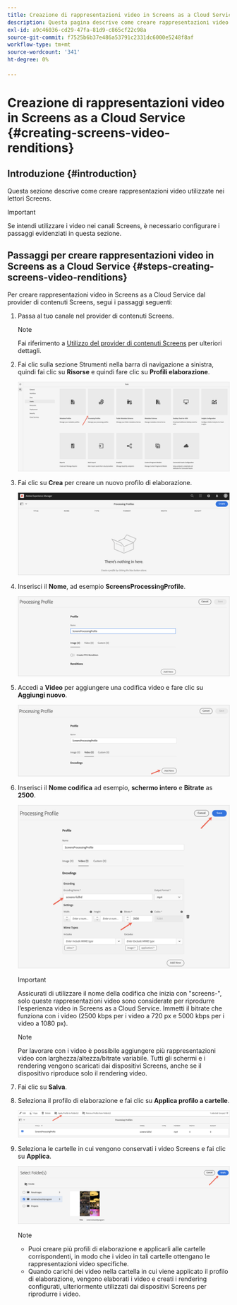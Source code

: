 ```yaml
---
title: Creazione di rappresentazioni video in Screens as a Cloud Service
description: Questa pagina descrive come creare rappresentazioni video in Screens as a Cloud Service.
exl-id: a9c46036-cd29-47fa-81d9-c865cf22c98a
source-git-commit: f7525b6b37e486a53791c2331dc6000e5248f8af
workflow-type: tm+mt
source-wordcount: '341'
ht-degree: 0%

---
```


# Creazione di rappresentazioni video in Screens as a Cloud Service {#creating-screens-video-renditions}

## Introduzione {#introduction}

Questa sezione descrive come creare rappresentazioni video utilizzate nei lettori Screens.

>[!IMPORTANT]
>Se intendi utilizzare i video nei canali Screens, è necessario configurare i passaggi evidenziati in questa sezione.

## Passaggi per creare rappresentazioni video in Screens as a Cloud Service {#steps-creating-screens-video-renditions}

Per creare rappresentazioni video in Screens as a Cloud Service dal provider di contenuti Screens, segui i passaggi seguenti:

1. Passa al tuo canale nel provider di contenuti Screens.

   >[!NOTE]
   >Fai riferimento a [Utilizzo del provider di contenuti Screens](https://experienceleague.adobe.com/docs/experience-manager-cloud-service/screens-as-cloud-service/configure-screens-cloud/using-screens-content-provider.html?lang=en#screens-content-provider) per ulteriori dettagli.

1. Fai clic sulla sezione Strumenti nella barra di navigazione a sinistra, quindi fai clic su **Risorse** e quindi fare clic su **Profili elaborazione**.

   ![](/help/screens-cloud/assets/configure/screens-cp-3.png)

1. Fai clic su **Crea** per creare un nuovo profilo di elaborazione.

   ![](/help/screens-cloud/assets/configure/screens-video-2.png)

1. Inserisci il **Nome**, ad esempio **ScreensProcessingProfile**.

   ![](/help/screens-cloud/assets/configure/screens-video-3.png)

1. Accedi a **Video** per aggiungere una codifica video e fare clic su **Aggiungi nuovo**.

   ![](/help/screens-cloud/assets/configure/screens-video-4a.png)

1. Inserisci il **Nome codifica** ad esempio, **schermo intero** e **Bitrate** as **2500**.

   ![](/help/screens-cloud/assets/configure/screens-video-4.png)

   >[!IMPORTANT]
   >Assicurati di utilizzare il nome della codifica che inizia con &quot;screens-&quot;, solo queste rappresentazioni video sono considerate per riprodurre l’esperienza video in Screens as a Cloud Service. Immetti il bitrate che funziona con i video (2500 kbps per i video a 720 px e 5000 kbps per i video a 1080 px).

   >[!NOTE]
   >Per lavorare con i video è possibile aggiungere più rappresentazioni video con larghezza/altezza/bitrate variabile. Tutti gli schermi e i rendering vengono scaricati dai dispositivi Screens, anche se il dispositivo riproduce solo il rendering video.

1. Fai clic su **Salva**.

1. Seleziona il profilo di elaborazione e fai clic su **Applica profilo a cartelle**.

   ![](/help/screens-cloud/assets/configure/screens-video-5.png)

1. Seleziona le cartelle in cui vengono conservati i video Screens e fai clic su **Applica**.

   ![](/help/screens-cloud/assets/configure/screens-video-6.png)

   >[!NOTE]
   >* Puoi creare più profili di elaborazione e applicarli alle cartelle corrispondenti, in modo che i video in tali cartelle ottengano le rappresentazioni video specifiche.
   >* Quando carichi dei video nella cartella in cui viene applicato il profilo di elaborazione, vengono elaborati i video e creati i rendering configurati, ulteriormente utilizzati dai dispositivi Screens per riprodurre i video.
